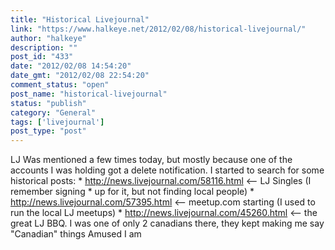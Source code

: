 ```yaml
---
title: "Historical Livejournal"
link: "https://www.halkeye.net/2012/02/08/historical-livejournal/"
author: "halkeye"
description: ""
post_id: "433"
date: "2012/02/08 14:54:20"
date_gmt: "2012/02/08 22:54:20"
comment_status: "open"
post_name: "historical-livejournal"
status: "publish"
category: "General"
tags: ['livejournal']
post_type: "post"
---
```


LJ Was mentioned a few times today, but mostly because one of the accounts I was holding got a delete notification. I started to search for some historical posts: * http://news.livejournal.com/58116.html <\-- LJ Singles (I remember signing * up for it, but not finding local people) * http://news.livejournal.com/57395.html <\-- meetup.com starting (I used to run the local LJ meetups) * http://news.livejournal.com/45260.html <\-- the great LJ BBQ. I was one of only 2 canadians there, they kept making me say "Canadian" things Amused I am